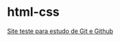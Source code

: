 # html-css
 
<a href="https://alvesjosue.github.io/html-css/siteteste/"> Site teste para estudo de Git e Github</a>
